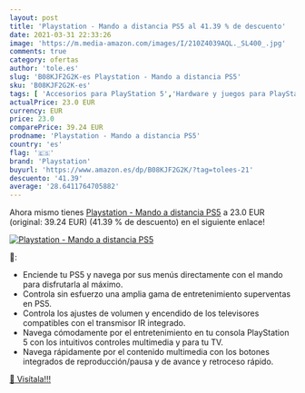 ```yaml
---
layout: post
title: 'Playstation - Mando a distancia PS5 al 41.39 % de descuento'
date: 2021-03-31 22:33:26
image: 'https://m.media-amazon.com/images/I/210Z4039AQL._SL400_.jpg'
comments: true
category: ofertas
author: 'tole.es'
slug: 'B08KJF2G2K-es Playstation - Mando a distancia PS5'
sku: 'B08KJF2G2K-es'
tags: [ 'Accesorios para PlayStation 5','Hardware y juegos para PlayStation 5','Mandos y controles para PlayStation 5','Videojuegos','playstation','ps5', ]
actualPrice: 23.0 EUR
currency: EUR
price: 23.0
comparePrice: 39.24 EUR
prodname: 'Playstation - Mando a distancia PS5'
country: 'es'
flag: '🇪🇸'
brand: 'Playstation'
buyurl: 'https://www.amazon.es/dp/B08KJF2G2K/?tag=tolees-21'
descuento: '41.39'
average: '28.6411764705882'
---
```


Ahora mismo tienes [Playstation - Mando a distancia PS5](https://www.amazon.es/dp/B08KJF2G2K/?tag=tolees-21) a 23.0 EUR (original: 39.24 EUR) (41.39 %  de descuento) en el siguiente enlace!

[![Playstation - Mando a distancia PS5](https://m.media-amazon.com/images/I/210Z4039AQL._SL400_.jpg)](https://www.amazon.es/dp/B08KJF2G2K/?tag=tolees-21)

🔎:

- Enciende tu PS5 y navega por sus menús directamente con el mando para disfrutarla al máximo.
- Controla sin esfuerzo una amplia gama de entretenimiento superventas en PS5.
- Controla los ajustes de volumen y encendido de los televisores compatibles con el transmisor IR integrado.
- Navega cómodamente por el entretenimiento en tu consola PlayStation 5 con los intuitivos controles multimedia y para tu TV.
- Navega rápidamente por el contenido multimedia con los botones integrados de reproducción/pausa y de avance y retroceso rápido.

[🛒 Visítala!!!](https://www.amazon.es/dp/B08KJF2G2K/?tag=tolees-21)
